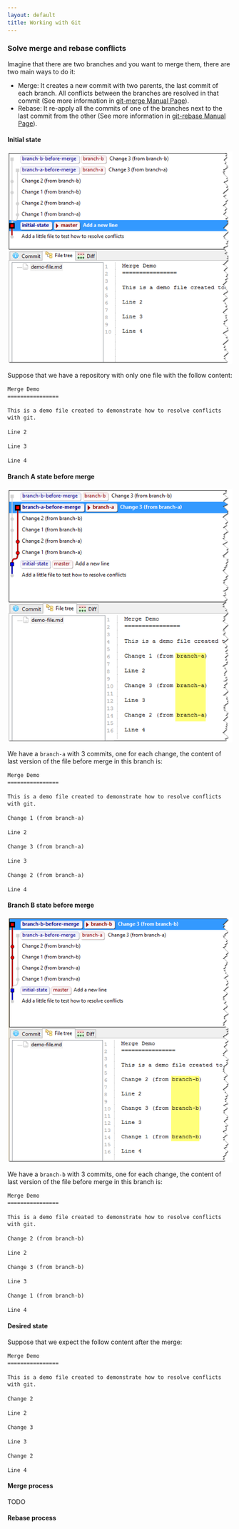 ```yaml
---
layout: default
title: Working with Git
---
```


### Solve merge and rebase conflicts

Imagine that there are two branches and you want to merge them, there are two main ways to do it:

* Merge: It creates a new commit with two parents, the last commit of each branch. All conflicts between the branches are resolved in that commit (See more information in [git-merge Manual Page](http://git-scm.com/docs/git-merge)).
* Rebase: It re-apply all the commits of one of the branches next to the last commit from the other (See more information in [git-rebase Manual Page](http://git-scm.com/docs/git-rebase)).


#### Initial state

![Initial state](solve-conflicts-01-initial-status.png)

Suppose that we have a repository with only one file with the follow content:

    Merge Demo
    ================
    
    This is a demo file created to demonstrate how to resolve conflicts with git.
    
    Line 2
    
    Line 3
    
    Line 4

#### Branch A state before merge

![Branch A before merge](solve-conflicts-02-branch-a-before-merge.png)

We have a `branch-a` with 3 commits, one for each change, the content of last version of the file before merge in this branch is:

    Merge Demo
    ================
    
    This is a demo file created to demonstrate how to resolve conflicts with git.
    
    Change 1 (from branch-a)
    
    Line 2
    
    Change 3 (from branch-a)
    
    Line 3
    
    Change 2 (from branch-a)
    
    Line 4


#### Branch B state before merge

![Branch B before merge](solve-conflicts-03-branch-b-before-merge.png)

We have a `branch-b` with 3 commits, one for each change, the content of last version of the file before merge in this branch is:

    Merge Demo
    ================
    
    This is a demo file created to demonstrate how to resolve conflicts with git.
    
    Change 2 (from branch-b)
    
    Line 2
    
    Change 3 (from branch-b)
    
    Line 3
    
    Change 1 (from branch-b)
    
    Line 4

#### Desired state

Suppose that we expect the follow content after the merge:

    Merge Demo
    ================
    
    This is a demo file created to demonstrate how to resolve conflicts with git.
    
    Change 2
    
    Line 2
    
    Change 3
    
    Line 3
    
    Change 2
    
    Line 4

#### Merge process

TODO

#### Rebase process
